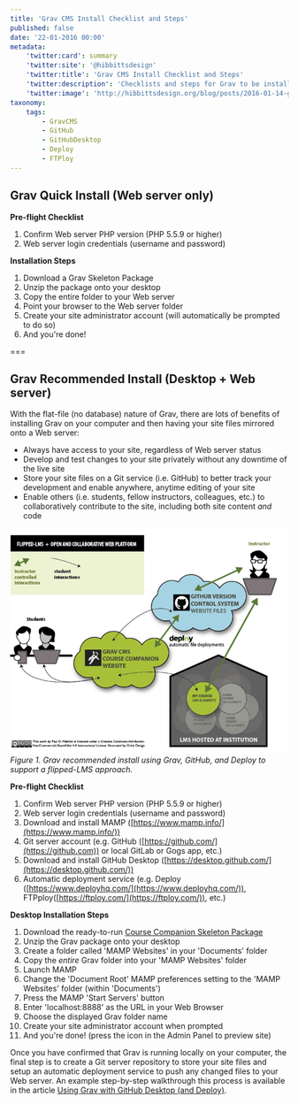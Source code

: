 ```yaml
---
title: 'Grav CMS Install Checklist and Steps'
published: false
date: '22-01-2016 00:00'
metadata:
    'twitter:card': summary
    'twitter:site': '@hibbittsdesign'
    'twitter:title': 'Grav CMS Install Checklist and Steps'
    'twitter:description': 'Checklists and steps for Grav to be installed on either a Web server only or on your computer + Web server.'
    'twitter:image': 'http://hibbittsdesign.org/blog/posts/2016-01-14-grav-cms-for-educators-outline/flipped-lms-grav-github-deploy-2.png'
taxonomy:
    tags:
        - GravCMS
        - GitHub
        - GitHubDesktop
        - Deploy
        - FTPloy
---
```


## Grav Quick Install (Web server only)
**Pre-flight Checklist**  
1. Confirm Web server PHP version (PHP 5.5.9 or higher)
1. Web server login credentials (username and password)

**Installation Steps**  
1. Download a Grav Skeleton Package
1. Unzip the package onto your desktop
1. Copy the entire folder to your Web server
1. Point your browser to the Web server folder
1. Create your site administrator account (will automatically be prompted to do so)
1. And you're done!

===

## Grav Recommended Install (Desktop + Web server)

With the flat-file (no database) nature of Grav, there are lots of benefits of installing Grav on your computer and then having your site files mirrored onto a Web server:
* Always have access to your site, regardless of Web server status
* Develop and test changes to your site privately without any downtime of the live site
* Store your site files on a Git service (i.e. GitHub) to better track your development and enable anywhere, anytime editing of your site
* Enable others (i.e. students, fellow instructors, colleagues, etc.) to collaboratively contribute to the site, including both site content _and_ code  

![Grav recommended install using Grav, GitHub, and Deploy to support a flipped-LMS approach](flipped-lms-grav-github-deploy-2.png)
_Figure 1. Grav recommended install using Grav, GitHub, and Deploy to support a flipped-LMS approach._

**Pre-flight Checklist**  
1. Confirm Web server PHP version (PHP 5.5.9 or higher)
1. Web server login credentials (username and password)
1. Download and install MAMP ([https://www.mamp.info/](https://www.mamp.info/))
1. Git server account (e.g. GitHub ([https://github.com/](https://github.com)) or local GitLab or Gogs app, etc.)
1. Download and install GitHub Desktop ([https://desktop.github.com/](https://desktop.github.com/))
1. Automatic deployment service (e.g. Deploy ([https://www.deployhq.com/](https://www.deployhq.com/)), FTPploy([https://ftploy.com/](https://ftploy.com/)), etc.)

**Desktop Installation Steps**  
1. Download the ready-to-run [Course Companion Skeleton Package](../../downloads/grav-skeleton-course-companion-site.zip)
1. Unzip the Grav package onto your desktop
1. Create a folder called 'MAMP Websites' in your 'Documents' folder
1. Copy the _entire_ Grav folder into your 'MAMP Websites' folder
1. Launch MAMP
1. Change the 'Document Root' MAMP preferences setting to the 'MAMP Websites' folder (within 'Documents')
1. Press the MAMP 'Start Servers' button
1. Enter 'localhost:8888' as the URL in your Web Browser
1. Choose the displayed Grav folder name
1. Create your site administrator account when prompted
1. And you're done! (press the <i class="fa fa-arrow-circle-right"></i> icon in the Admin Panel to preview site)

Once you have confirmed that Grav is running locally on your computer, the final step is to create a Git server repository to store your site files and setup an automatic deployment service to push any changed files to your Web server. An example step-by-step walkthrough this process is available in the article [Using Grav with GitHub Desktop (and Deploy)](http://hibbittsdesign.org/blog/posts/using-grav-with-github-and-deploy).
